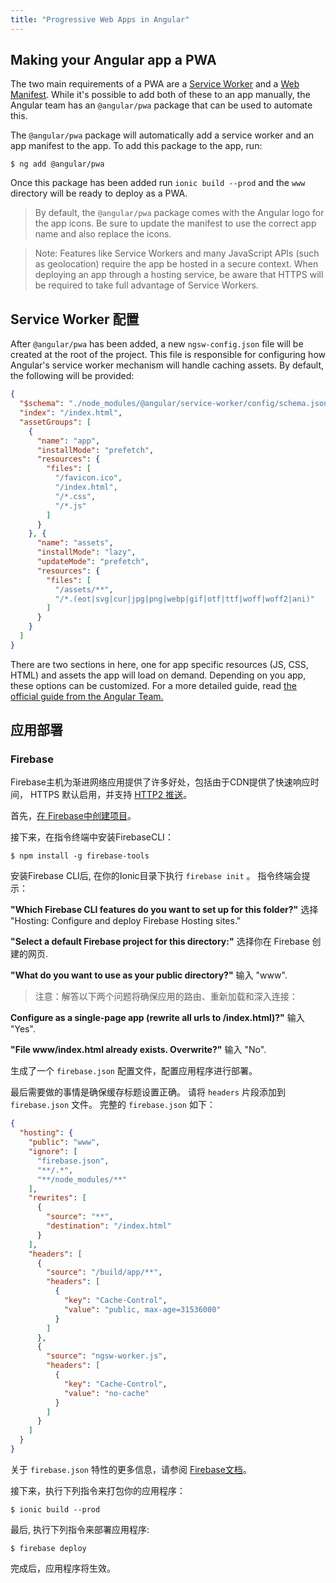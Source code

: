 ```yaml
---
title: "Progressive Web Apps in Angular"
---
```



## Making your Angular app a PWA


The two main requirements of a PWA are a <a href="https://developers.google.com/web/fundamentals/primers/service-workers/" target="_blank">Service Worker</a> and a <a href="https://developers.google.com/web/fundamentals/web-app-manifest/" target="_blank">Web Manifest</a>. While it's possible to add both of these to an app manually, the Angular team has an `@angular/pwa` package that can be used to automate this.

The `@angular/pwa` package will automatically add a service worker and an app manifest to the app. To add this package to the app, run:

```shell
$ ng add @angular/pwa
```

Once this package has been added run `ionic build --prod` and the `www` directory will be ready to deploy as a PWA.

> By default, the `@angular/pwa` package comes with the Angular logo for the app icons. Be sure to update the manifest to use the correct app name and also replace the icons.


> Note: Features like Service Workers and many JavaScript APIs (such as geolocation) require the app be hosted in a secure context. When deploying an app through a hosting service, be aware that HTTPS will be required to take full advantage of Service Workers.

## Service Worker 配置

After `@angular/pwa` has been added, a new `ngsw-config.json` file will be created at the root of the project. This file is responsible for configuring how Angular's service worker mechanism will handle caching assets. By default, the following will be provided:

```json
{
  "$schema": "./node_modules/@angular/service-worker/config/schema.json",
  "index": "/index.html",
  "assetGroups": [
    {
      "name": "app",
      "installMode": "prefetch",
      "resources": {
        "files": [
          "/favicon.ico",
          "/index.html",
          "/*.css",
          "/*.js"
        ]
      }
    }, {
      "name": "assets",
      "installMode": "lazy",
      "updateMode": "prefetch",
      "resources": {
        "files": [
          "/assets/**",
          "/*.(eot|svg|cur|jpg|png|webp|gif|otf|ttf|woff|woff2|ani)"
        ]
      }
    }
  ]
}
```

There are two sections in here, one for app specific resources (JS, CSS, HTML) and assets the app will load on demand. Depending on you app, these options can be customized. For a more detailed guide, read [the official guide from the Angular Team.](https://angular.io/guide/service-worker-config)


## 应用部署

### Firebase

Firebase主机为渐进网络应用提供了许多好处，包括由于CDN提供了快速响应时间， HTTPS 默认启用，并支持 [HTTP2 推送](https://firebase.googleblog.com/2016/09/http2-comes-to-firebase-hosting.html)。

首先，[在 Firebase中创建项目](https://console.firebase.google.com)。

接下来，在指令终端中安装FirebaseCLI：

```shell
$ npm install -g firebase-tools
```

安装Firebase CLI后, 在你的Ionic目录下执行 `firebase init` 。 指令终端会提示：

**"Which Firebase CLI features do you want to set up for this folder?"**  选择 "Hosting: Configure and deploy Firebase Hosting sites."

**"Select a default Firebase project for this directory:"** 选择你在 Firebase 创建的网页.

**"What do you want to use as your public directory?"** 输入 "www".

> 注意：解答以下两个问题将确保应用的路由、重新加载和深入连接：

**Configure as a single-page app (rewrite all urls to /index.html)?"** 输入 "Yes".

**"File www/index.html already exists. Overwrite?"** 输入 "No".

生成了一个 `firebase.json` 配置文件，配置应用程序进行部署。

最后需要做的事情是确保缓存标题设置正确。 请将 `headers` 片段添加到 `firebase.json` 文件。 完整的 `firebase.json` 如下：

```json
{
  "hosting": {
    "public": "www",
    "ignore": [
      "firebase.json",
      "**/.*",
      "**/node_modules/**"
    ],
    "rewrites": [
      {
        "source": "**",
        "destination": "/index.html"
      }
    ],
    "headers": [
      {
        "source": "/build/app/**",
        "headers": [
          {
            "key": "Cache-Control",
            "value": "public, max-age=31536000"
          }
        ]
      },
      {
        "source": "ngsw-worker.js",
        "headers": [
          {
            "key": "Cache-Control",
            "value": "no-cache"
          }
        ]
      }
    ]
  }
}
```

关于 `firebase.json` 特性的更多信息，请参阅 [ Firebase文档](https://firebase.google.com/docs/hosting/full-config#section-firebase-json)。

接下来，执行下列指令来打包你的应用程序：

```shell
$ ionic build --prod
```

最后, 执行下列指令来部署应用程序:

```shell
$ firebase deploy
```

完成后，应用程序将生效。
